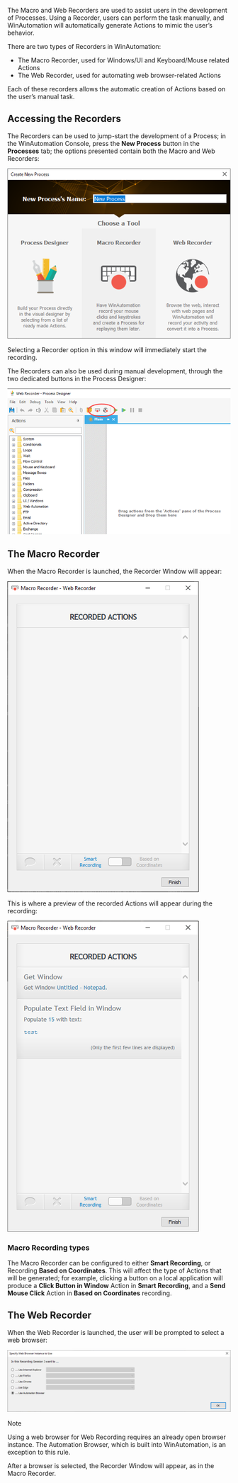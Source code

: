 The Macro and Web Recorders are used to assist users in the development of Processes. Using a Recorder, users can perform the task manually, and WinAutomation will automatically generate Actions to mimic the user’s behavior.

There are two types of Recorders in WinAutomation:

* The Macro Recorder, used for Windows/UI and Keyboard/Mouse related Actions
* The Web Recorder, used for automating web browser-related Actions

Each of these recorders allows the automatic creation of Actions based on the user’s manual task.

## Accessing the Recorders

The Recorders can be used to jump-start the development of a Process; in the WinAutomation Console, press the **New Process** button in the **Processes** tab; the options presented contain both the Macro and Web Recorders:

![Screenshot of the select macro recorder.](..\media\select-macro-recorder.png)

Selecting a Recorder option in this window will immediately start the recording.

The Recorders can also be used during manual development, through the two dedicated buttons in the Process Designer:

![Screenshot of the process designer recorder buttons.](..\media\process-designer-recorder-buttons.png)

## The Macro Recorder

When the Macro Recorder is launched, the Recorder Window will appear:

![Screenshot of the macro web recorder window.](..\media\macro-web-recorder-window.png)

This is where a preview of the recorded Actions will appear during the recording:

![Screenshot of recorded actions in the Macro Recorder Web Recorder.](..\media\recorded-actions.png)

### Macro Recording types

The Macro Recorder can be configured to either **Smart Recording**, or Recording **Based on Coordinates**. This will affect the type of Actions that will be generated; for example, clicking a button on a local application will produce a **Click Button in Window** Action in **Smart Recording**, and a **Send Mouse Click** Action in **Based on Coordinates** recording.

## The Web Recorder

When the Web Recorder is launched, the user will be prompted to select a web browser:

![Screenshot of the web recorder instance selection.](..\media\web-recorder-instance-selection.png)

> [!NOTE]
> Using a web browser for Web Recording requires an already open browser instance. The Automation Browser, which is built into WinAutomation, is an exception to this rule.

After a browser is selected, the Recorder Window will appear, as in the Macro Recorder.
